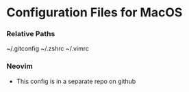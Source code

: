 # Configuration Files for MacOS

### Relative Paths
~/.gitconfig
~/.zshrc
~/.vimrc

### Neovim
* This config is in a separate repo on github
